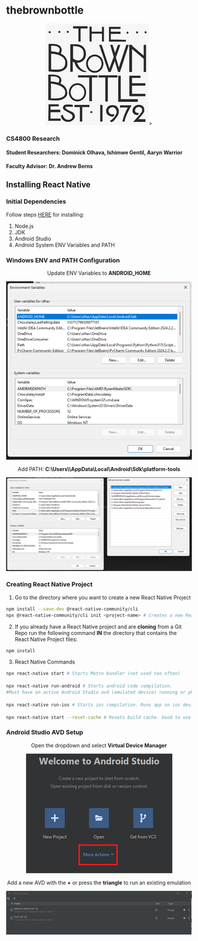 # thebrownbottle
<div align="center">
    <img src="./screenshots/brown_bottle_logo.jpg" alt="Update ENV Variables">>
</div>

### CS4800 Research 
#### Student Researchers: Dominick Olhava, Ishimwe Gentil, Aaryn Warrior
#### Faculty Advisor: Dr. Andrew Berns


## Installing React Native 

### Initial Dependencies
Follow steps [HERE](https://reactnative.dev/docs/set-up-your-environment) for installing:
1. Node.js
2. JDK
3. Android Studio
4. Android System ENV Variables and PATH

### Windows ENV and PATH Configuration
<div align="center">
    <p>Update ENV Variables to <b>ANDROID_HOME</b></p>
    <img src="./screenshots/env_variables.png" alt="Update ENV Variables">
    <p>Add PATH: <b>C:\Users\<usernmame>\AppData\Local\Android\Sdk\platform-tools</b></p>
    <img src="./screenshots/path_updated.png" alt="Update PATH">
</div>

### Creating React Native Project
1. Go to the directory where you want to create a new React Native Project
```bash
npm install --save-dev @react-native-community/cli 
npx @react-native-community/cli init <project-name> # Creates a new React Native Project in a folder within the current directory
```

2. If you already have a React Native project and are **cloning** from a Git Repo run the following command **IN** the directory that contains the React Native Project files:
```bash
npm install
```

3. React Native Commands
```bash
npx react-native start # Starts Metro bundler (not used too often)

npx react-native run-android # Starts android code compilation. 
#Must have an active Android Studio avd (emulated device) running or physical device connected so that the app can render

npx react-native run-ios # Starts ios compilation. Runs app on ios device.

npx react-native start --reset-cache # Resets build cache. Good to use when there are build errors.

```

### Android Studio AVD Setup

<div align="center">
    <p>Open the dropdown and select <b>Virtual Device Manager</b></p>
    <img src="./screenshots/android_studio_home.png" alt="Android Studio Home">
    <p>Add a new AVD with the <b>+</b> or press the <b>triangle</b> to run an existing emulation</p>
    <img src="./screenshots/avd_menu.png" alt="AVD Menu">
</div>
